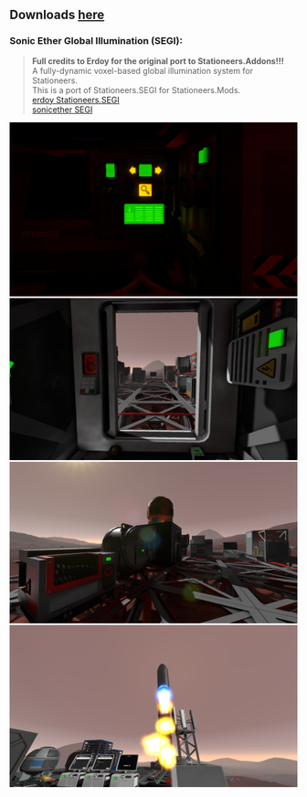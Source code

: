 ## Downloads [here](/Build/x64/Release)

### Sonic Ether Global Illumination (SEGI):
> **Full credits to Erdoy for the original port to Stationeers.Addons!!!**<br>
> A fully-dynamic voxel-based global illumination system for Stationeers.<br>
> This is a port of Stationeers.SEGI for Stationeers.Mods. <br>
> [erdoy Stationeers.SEGI](https://github.com/Erdroy/Stationeers.SEGI/)<br>
> [sonicether SEGI](https://github.com/sonicether/SEGI)<br>

![Image](../../Images/SEGI/light_scatter.png)<br>
![Image](../../Images/SEGI/base_image_1.png)
![Image](../../Images/SEGI/base_image_2.png)<br>
![Image](../../Images/SEGI/rocket_flying.png)
